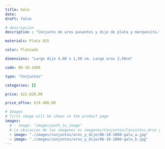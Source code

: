 ```yaml
---
title: Gala
date: 
draft: false

# descripcion
description : "Conjunto de aros pasantes y dije de plata y marquesita."

materials: Plata 925

color: Plateado

dimensions: "Largo dije 4,00 x 1,50 cm. Largo aros 2,50cm"

code: 06-18-1060

type: "Conjuntos"

categories: []

price: $22.820,00

price_eftvo: $19.400,00

# Images
# first image will be shown in the product page
images:
  # - image: "images/path_to_image"
  # La ubicacion de las imagenes es imagenes/Conjuntos/Conjuntos.Aros y Dije/06-18-1060-gala
  - image: "./images/conjuntos/aros_y_dije/06-18-1060-gala_a.jpg"
  - image: "./images/conjuntos/aros_y_dije/06-18-1060-gala_b.jpg"
---
```

